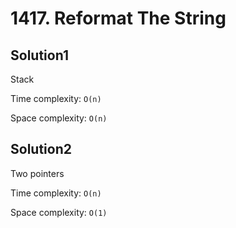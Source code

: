 # 1417. Reformat The String

## Solution1

Stack

Time complexity: `O(n)`

Space complexity: `O(n)`

## Solution2

Two pointers

Time complexity: `O(n)`

Space complexity: `O(1)`
